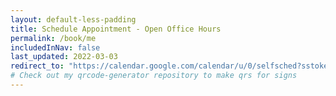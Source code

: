 ```yaml
---
layout: default-less-padding
title: Schedule Appointment - Open Office Hours
permalink: /book/me
includedInNav: false
last_updated: 2022-03-03
redirect_to: "https://calendar.google.com/calendar/u/0/selfsched?sstoken=UU5fYU5UYl8wSzYtfGRlZmF1bHR8Yzg5YTNjN2RkYTNkOGY4ZWQ5NDU2NTE3OTYzMzUwYWY"
# Check out my qrcode-generator repository to make qrs for signs
---
```

